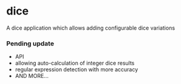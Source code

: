 # dice

A dice application which allows adding configurable dice variations

### Pending update

- API
- allowing auto-calculation of integer dice results
- regular expression detection with more accuracy
- AND MORE...